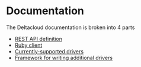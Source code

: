 
# Documentation

The Deltacloud documentation is broken into 4 parts

- [REST API definition](api.html)
- [Ruby client](client-ruby.html)
- [Currently-supported drivers](drivers.html)
- [Framework for writing additional drivers](framework.html)
